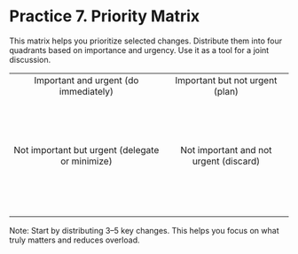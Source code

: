 # Practice 7. Priority Matrix

This matrix helps you prioritize selected changes. Distribute them into four quadrants based on importance and urgency. Use it as a tool for a joint discussion.

<style>
    table {
        width: 100%;
    }
</style>
|||
|:--:|:--:|
| Important and urgent (do immediately)<br/><br/><br/><br/><br/> | Important but not urgent (plan)<br/><br/><br/><br/><br/> |
| Not important but urgent (delegate or minimize)<br/><br/><br/><br/><br/> | Not important and not urgent (discard)<br/><br/><br/><br/><br/> |
|||

Note: Start by distributing 3–5 key changes. This helps you focus on what truly matters and reduces overload.

<div style="page-break-after: always;"></div>